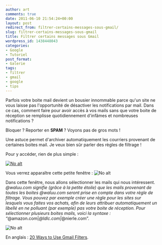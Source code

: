 ```yaml
---
author: art
comments: true
date: 2011-06-10 21:54:24+00:00
layout: post
redirect_from: filtrer-certains-messages-sous-gmail/
slug: filtrer-certains-messages-sous-gmail
title: Filtrer certains messages sous Gmail
wordpress_id: 1438448043
categories:
- Google
- Tutoriel
post_format:
- Galerie
tags:
- filtrer
- gmail
- google
- tips
---
```


Parfois votre boite mail devient un bousier innommable parce qu'un site ne vous laisse pas l'opportunité de désactiver les notifications par mail. Dans ce cas, comment faire pour avoir accès à vos mails sans que votre boite de réception se remplisse quotidiennement d'infâmes et nombreuses notifications ?

Bloquer ? Reporter en **SPAM** ? Voyons pas de gros mots !

Une astuce permet d'archiver automatiquement les courriers provenant de certaines boites mail. Je veux bien sûr parler des règles de filtrage !

Pour y accéder, rien de plus simple :

<a href="https://static.irz.fr/2011/06/cerberus-2011-06-10-à-13.28.39-copy1.png"><img alt="No alt" data-src="https://static.irz.fr/2011/06/cerberus-2011-06-10-à-13.28.39-copy1-1024x692.png" src="https://static.irz.fr/thumb.php?size=<100&crop=0&src=https://static.irz.fr/2011/06/cerberus-2011-06-10-à-13.28.39-copy1-1024x692.png" /></a>

Vous verrez apparaître cette petite fenêtre :
<img alt="No alt" data-src="https://static.irz.fr/2011/06/cerberus-2011-06-10-à-12.59.25.png" src="https://static.irz.fr/thumb.php?size=<100&crop=0&src=https://static.irz.fr/2011/06/cerberus-2011-06-10-à-12.59.25.png" />

Dans cette fenêtre, nous allons sélectionner les mails qui nous intéressent. *@waluu.com signifie (grâce à la petite étoile) que les mails provenant de toutes les boites @waluu.com seront prise en compte dans votre règle de filtrage. Vous pouvez par exemple créer une règle pour les sites sur lesquels vous faites vos achats, afin de leurs attribuer automatiquement un libellé en ne polluant (par exemple) pas votre boite de réception. Pour sélectionner plusieurs boites mails, voici la syntaxe : “*@amazon.com|*@ldlc.com|*@nierle.com”.

<img alt="No alt" data-src="https://static.irz.fr/2011/06/cerberus-2011-06-10-à-13.00.05-copy.png" src="https://static.irz.fr/thumb.php?size=<100&crop=0&src=https://static.irz.fr/2011/06/cerberus-2011-06-10-à-13.00.05-copy.png" />

En anglais : [20 Ways to Use Gmail Filters](http://www.lifehack.org/articles/technology/20-ways-to-use-gmail-filters.html).
